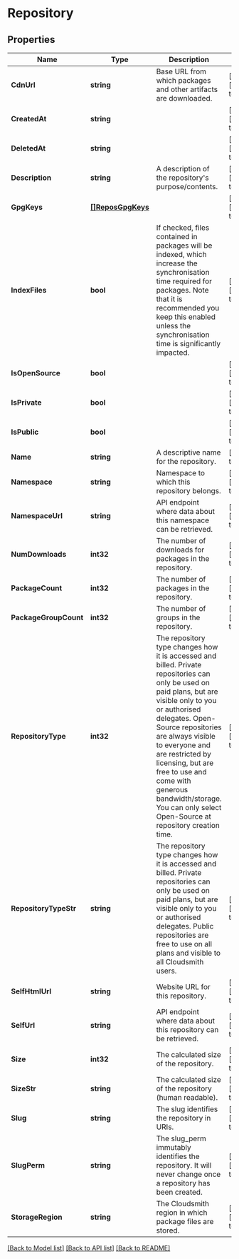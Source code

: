# Repository

## Properties
Name | Type | Description | Notes
------------ | ------------- | ------------- | -------------
**CdnUrl** | **string** | Base URL from which packages and other artifacts are downloaded. | [optional] [default to null]
**CreatedAt** | **string** |  | [optional] [default to null]
**DeletedAt** | **string** |  | [optional] [default to null]
**Description** | **string** | A description of the repository&#39;s purpose/contents. | [optional] [default to null]
**GpgKeys** | [**[]ReposGpgKeys**](repos_gpg_keys.md) |  | [optional] [default to null]
**IndexFiles** | **bool** | If checked, files contained in packages will be indexed, which increase the synchronisation time required for packages. Note that it is recommended you keep this enabled unless the synchronisation time is significantly impacted. | [optional] [default to null]
**IsOpenSource** | **bool** |  | [optional] [default to null]
**IsPrivate** | **bool** |  | [optional] [default to null]
**IsPublic** | **bool** |  | [optional] [default to null]
**Name** | **string** | A descriptive name for the repository. | [default to null]
**Namespace** | **string** | Namespace to which this repository belongs. | [optional] [default to null]
**NamespaceUrl** | **string** | API endpoint where data about this namespace can be retrieved. | [optional] [default to null]
**NumDownloads** | **int32** | The number of downloads for packages in the repository. | [optional] [default to null]
**PackageCount** | **int32** | The number of packages in the repository. | [optional] [default to null]
**PackageGroupCount** | **int32** | The number of groups in the repository. | [optional] [default to null]
**RepositoryType** | **int32** | The repository type changes how it is accessed and billed. Private repositories can only be used on paid plans, but are visible only to you or authorised delegates. Open-Source repositories are always visible to everyone and are restricted by licensing, but are free to use and come with generous bandwidth/storage. You can only select Open-Source at repository creation time. | [optional] [default to null]
**RepositoryTypeStr** | **string** | The repository type changes how it is accessed and billed. Private repositories can only be used on paid plans, but are visible only to you or authorised delegates. Public repositories are free to use on all plans and visible to all Cloudsmith users. | [optional] [default to null]
**SelfHtmlUrl** | **string** | Website URL for this repository. | [optional] [default to null]
**SelfUrl** | **string** | API endpoint where data about this repository can be retrieved. | [optional] [default to null]
**Size** | **int32** | The calculated size of the repository. | [optional] [default to null]
**SizeStr** | **string** | The calculated size of the repository (human readable). | [optional] [default to null]
**Slug** | **string** | The slug identifies the repository in URIs. | [optional] [default to null]
**SlugPerm** | **string** | The slug_perm immutably identifies the repository. It will never change once a repository has been created. | [optional] [default to null]
**StorageRegion** | **string** | The Cloudsmith region in which package files are stored. | [optional] [default to null]

[[Back to Model list]](../README.md#documentation-for-models) [[Back to API list]](../README.md#documentation-for-api-endpoints) [[Back to README]](../README.md)


